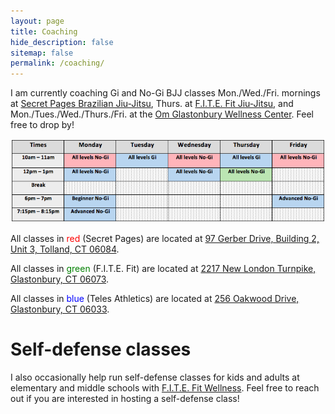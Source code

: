```yaml
---
layout: page
title: Coaching
hide_description: false
sitemap: false
permalink: /coaching/
---
```


I am currently coaching Gi and No-Gi BJJ classes Mon./Wed./Fri. mornings at [Secret Pages Brazilian Jiu-Jitsu](http://secretpagesbjj.com/), Thurs. at [F.I.T.E. Fit Jiu-Jitsu](https://www.joinfitefit.com/schedule), and Mon./Tues./Wed./Thurs./Fri. at the [Om Glastonbury Wellness Center](https://www.omglastonbury.com/). Feel free to drop by!

![Schedule](/assets/img/DavidSchedule.png)


<!--
| Times           | Monday        | Tuesday    |  Wednesday  | Thursday    |  Friday      |
| :----:          |    :----:     | :----:     |     :---:   |  :----:     |  :----:      |
| ----            |               |            |             |             |              |
| 10am - 11:30am  | <span style="color:red">No-Gi</span> | <span style="color:blue">All levels BJJ</span>  | <span style="color:red">No-Gi</span>    |  <span style="color:blue">All levels BJJ</span>    | <span style="color:red">No-Gi</span>   |
| 12pm - 1:30pm   | <span style="color:blue">All levels BJJ</span>  |            |             | <span style="color:green">No-Gi</span>    |              |
| Break           |               |            |             |             |              |
| 6pm - 7pm       | <span style="color:blue">Beg. BJJ</span>  |            |             |             | <span style="color:blue">Adv. BJJ</span> |
| 7:15pm - 8:15pm | <span style="color:blue">Adv. BJJ</span>  |            |             |             |              |
-->


All classes in <span style="color:red">red</span> (Secret Pages) are located at [97 Gerber Drive, Building 2, Unit 3, Tolland, CT 06084](https://www.google.com/maps/place/97+Gerber+Dr+2+3,+Tolland,+CT+06084/@41.8585068,-72.4182142,17z/data=!3m1!4b1!4m5!3m4!1s0x89e6f4256dab1e75:0x979de6ecd0bf8c75!8m2!3d41.8585028!4d-72.4160202). 

All classes in <span style="color:green">green</span> (F.I.T.E. Fit) are located at [2217 New London Turnpike, Glastonbury, CT 06073](https://www.google.com/maps/place/2217+New+London+Turnpike,+South+Glastonbury,+CT+06073/@41.6797233,-72.5493192,17z/data=!3m1!4b1!4m5!3m4!1s0x89e6502178a29017:0x73004f27be4aa179!8m2!3d41.6797193!4d-72.5471252).

All classes in <span style="color:blue">blue</span> (Teles Athletics) are located at [256 Oakwood Drive, Glastonbury, CT 06033](https://www.google.com/maps/place/256+Oakwood+Dr,+Glastonbury,+CT+06033/@41.7108871,-72.5797422,17z/data=!3m1!4b1!4m5!3m4!1s0x89e651afa4e0da6f:0x83ee31a67a05010f!8m2!3d41.7108831!4d-72.5775482). 

<!--
![Pans](/assets/img/Pans.jpg)

{:.image-caption}
*(Left to right: Rodrigo Gabriel Silva Mariani, Jozef Chen, David Ian Monserrate, Rafael Leite Borges.)*
-->

# Self-defense classes
I also occasionally help run self-defense classes for kids and adults at elementary and middle schools with [F.I.T.E. Fit Wellness](https://www.joinfitefit.com/about). Feel free to reach out if you are interested in hosting a self-defense class!




